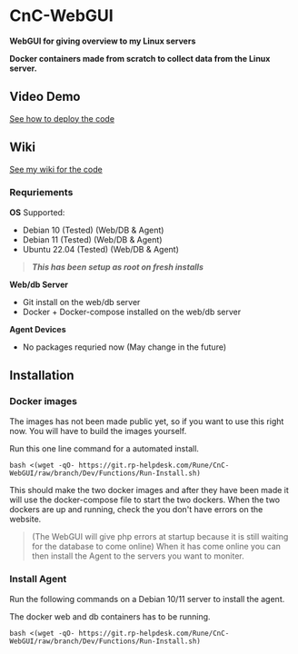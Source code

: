 # CnC-WebGUI
**WebGUI for giving overview to my Linux servers**

**Docker containers made from scratch to collect data from the Linux server.**


## Video Demo

[See how to deploy the code](https://media.rp-helpdesk.com/view?m=CLXrOulOT)

## Wiki

[See my wiki for the code](https://wiki.rp-helpdesk.com)

### Requriements 

**OS**
Supported:

* Debian 10 (Tested) (Web/DB & Agent)
* Debian 11 (Tested) (Web/DB & Agent)
* Ubuntu 22.04 (Tested) (Web/DB & Agent)

>***This has been setup as root on fresh installs***

**Web/db Server**
* Git install on the web/db server
* Docker + Docker-compose installed on the web/db server

**Agent Devices**
* No packages requried now (May change in the future)

## Installation
### Docker images
The images has not been made public yet, so if you want to use this right now. You will have to build the images yourself.

Run this one line command for a automated install.

```
bash <(wget -qO- https://git.rp-helpdesk.com/Rune/CnC-WebGUI/raw/branch/Dev/Functions/Run-Install.sh)
```
This should make the two docker images and after they have been made it will use the docker-compose file to start the two dockers. When the two dockers are up and running, check the you don't have errors on the website.

> (The WebGUI will give php errors at startup because it is still waiting for the database to come online) When it has come online you can then install the Agent to the servers you want to moniter.

### Install Agent
Run the following commands on a Debian 10/11 server to install the agent.

The docker web and db containers has to be running.

```
bash <(wget -qO- https://git.rp-helpdesk.com/Rune/CnC-WebGUI/raw/branch/Dev/Functions/Run-Install.sh)
```